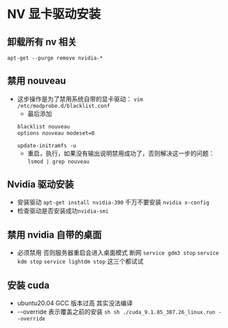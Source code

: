 # NV 显卡驱动安装

## 卸载所有 nv 相关

`apt-get --purge remove nvidia-*`

## 禁用 nouveau

- 这步操作是为了禁用系统自带的显卡驱动：
  `vim /etc/modprobe.d/blacklist.conf`
  - 最后添加
  ```sh
  blacklist nouveau
  options nouveau modeset=0
  ```
  `update-initramfs -u`
  - 重启，执行，如果没有输出说明禁用成功了，否则解决这一步的问题： `lsmod | grep nouveau`

## Nvidia 驱动安装

- 安装驱动 `apt-get install nvidia-390` 千万不要安装 `nvidia x-config`
- 检查驱动是否安装成功`nvidia-smi`

## 禁用 nvidia 自带的桌面

- 必须禁用 否则服务器重启会进入桌面模式 断网 `service gdm3 stop` `service kdm stop` `service lightdm stop` 这三个都试试

## 安装 cuda

- ubuntu20.04 GCC 版本过高 其实没法编译
- --override 表示覆盖之前的安装 `sh sh ./cuda_9.1.85_387.26_linux.run --override`
